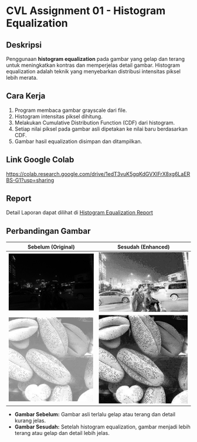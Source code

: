 # CVL Assignment 01 - Histogram Equalization

## Deskripsi

Penggunaan **histogram equalization** pada gambar yang gelap dan terang untuk meningkatkan kontras dan memperjelas detail gambar. 
Histogram equalization adalah teknik yang menyebarkan distribusi intensitas piksel lebih merata.

## Cara Kerja

1. Program membaca gambar grayscale dari file.
2. Histogram intensitas piksel dihitung.
3. Melakukan Cumulative Distribution Function (CDF) dari histogram.
4. Setiap nilai piksel pada gambar asli dipetakan ke nilai baru berdasarkan CDF.
5. Gambar hasil equalization disimpan dan ditampilkan.

## Link Google Colab
https://colab.research.google.com/drive/1edT3vuK5gqKdGVXIFrX8xg6LaERBS-G1?usp=sharing 

## Report
Detail Laporan dapat dilihat di
[Histogram Equalization Report](Histogram_Equalization_Report.pdf)

## Perbandingan Gambar

| Sebelum (Original)                | Sesudah (Enhanced)                |
|------------------------------------|-----------------------------------|
| ![Original Image](dark_image.jpg)  | ![Enhanced Image](enhanced_dark_image.jpg) |
| ![Original Image](bright_image.jpg)  | ![Enhanced Image](enhanced_bright_image.jpg) |

- **Gambar Sebelum:** Gambar asli terlalu gelap atau terang dan detail kurang jelas.
- **Gambar Sesudah:** Setelah histogram equalization, gambar menjadi lebih terang atau gelap dan detail lebih jelas.

